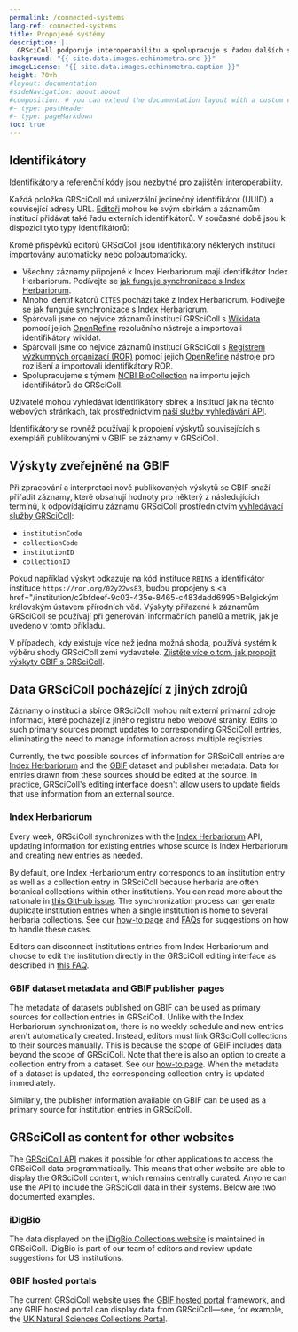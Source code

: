```yaml
---
permalink: /connected-systems
lang-ref: connected-systems
title: Propojené systémy
description: |
  GRSciColl podporuje interoperabilitu a spolupracuje s řadou dalších systémů.
background: "{{ site.data.images.echinometra.src }}"
imageLicense: "{{ site.data.images.echinometra.caption }}"
height: 70vh
#layout: documentation
#sideNavigation: about.about
#composition: # you can extend the documentation layout with a custom composition
#- type: postHeader
#- type: pageMarkdown
toc: true
---
```


## Identifikátory

Identifikátory a referenční kódy jsou nezbytné pro zajištění interoperability.

Každá položka GRSciColl má univerzální jedinečný identifikátor (UUID) a související adresy URL. [Editoři](/how-to#become-editor) mohou ke svým sbírkám a záznamům institucí přidávat také řadu externích identifikátorů. V současné době jsou k dispozici tyto typy identifikátorů:

<ul id="identifierEnums"></ul>

<script>
    // Function to fetch and display data
    function fetchAndDisplayIdentifiers() {
        const url = 'https://api.gbif.org/v1/enumeration/basic/IdentifierType';
        const identifierEnumsList = document.getElementById('identifierEnums');
        fetch(url)
            .then(response => {
                if (!response.ok) {
                    throw new Error(`Network response was not ok: ${response.status}`);
                }
                return response.json();
            })
            .then(data => {
                // Clear any existing list items
                identifierEnumsList.innerHTML = '';
                // Iterate through the array and create list items
                data.forEach(identifier => {
                    const listItem = document.createElement('li');
                    listItem.textContent = identifier;
                    identifierEnumsList.appendChild(listItem);
                });
            })
            .catch(error => {
                console.error('Error fetching data:', error);
            });
    }
    // Call the function to fetch and display data when the page loads
    fetchAndDisplayIdentifiers();
</script>

Kromě příspěvků editorů GRSciColl jsou identifikátory některých institucí importovány automaticky nebo poloautomaticky.
* Všechny záznamy připojené k Index Herbariorum mají identifikátor Index Herbariorum. Podívejte se [jak funguje synchronizace s Index Herbariorum](/o#index-herbariorum).
* Mnoho identifikátorů `CITES` pochází také z Index Herbariorum. Podívejte se [jak funguje synchronizace s Index Herbariorum](/connected-systems#index-herbariorum).
* Spárovali jsme co nejvíce záznamů institucí GRSciColl s [Wikidata](https://www.wikidata.org/) pomocí jejich [OpenRefine](https://openrefine.org) rezolučního nástroje a importovali identifikátory wikidat.
* Spárovali jsme co nejvíce záznamů institucí GRSciColl s [Registrem výzkumných organizací (ROR)](https://ror.org) pomocí jejich [OpenRefine](https://openrefine.org) nástroje pro rozlišení a importovali identifikátory ROR.
* Spolupracujeme s týmem [NCBI BioCollection](https://www.ncbi.nlm.nih.gov/biocollections) na importu jejich identifikátorů do GRSciColl.

Uživatelé mohou vyhledávat identifikátory sbírek a institucí jak na těchto webových stránkách, tak prostřednictvím [naší služby vyhledávání API](https://www.gbif.org/developer/registry#lookup).

Identifikátory se rovněž používají k propojení výskytů souvisejících s exempláři publikovanými v GBIF se záznamy v GRSciColl.

## Výskyty zveřejněné na GBIF

Při zpracování a interpretaci nově publikovaných výskytů se GBIF snaží přiřadit záznamy, které obsahují hodnoty pro některý z následujících termínů, k odpovídajícímu záznamu GRSciColl prostřednictvím [vyhledávací služby GRSciColl](https://www.gbif.org/developer/registry#lookup):
* `institutionCode`
* `collectionCode`
* `institutionID`
* `collectionID`

Pokud například výskyt odkazuje na kód instituce `RBINS` a identifikátor instituce `https://ror.org/02y22ws83`, budou propojeny s <a href="/institution/c2bfdeef-9c03-435e-8465-c483dadd6995>Belgickým královským ústavem přírodních věd</a>. Výskyty přiřazené k záznamům GRSciColl se používají při generování informačních panelů a metrik, jak je uvedeno v tomto příkladu.

V případech, kdy existuje více než jedna možná shoda, používá systém k výběru shody GRSciColl zemi vydavatele. [Zjistěte více o tom, jak propojit výskyty GBIF s GRSciColl](/faq#how-to-link-specimen-related-occurrences-published-on-gbif-to-grscicoll-entries).

## Data GRSciColl pocházející z jiných zdrojů

Záznamy o instituci a sbírce GRSciColl mohou mít externí primární zdroje informací, které pocházejí z jiného registru nebo webové stránky. Edits to such primary sources prompt updates to corresponding GRSciColl entries, eliminating the need to manage information across multiple registries.

Currently, the two possible sources of information for GRSciColl entries are [Index Herbariorum](https://sweetgum.nybg.org/science/ih/) and the [GBIF](https://www.gbif.org) dataset and publisher metadata. Data for entries drawn from these sources should be edited at the source. In practice, GRSciColl's editing interface doesn't allow users to update fields that use information from an external source.

### Index Herbariorum

Every week, GRSciColl synchronizes with the [Index Herbariorum](https://sweetgum.nybg.org/science/ih/) API, updating information for existing entries whose source is Index Herbariorum and creating new entries as needed.

By default, one Index Herbariorum entry corresponds to an institution entry as well as a collection entry in GRSciColl because herbaria are often botanical collections within other institutions. You can read more about the rationale in [this GitHub issue](https://github.com/gbif/registry/issues/167). The synchronization process can generate duplicate institution entries when a single institution is home to several herbaria collections. See our [how-to page](/how-to#how-to-edit-a-grscicoll-collection-or-institution) and [FAQs](/faq/#how-to-handle-duplicates) for suggestions on how to handle these cases.

Editors can disconnect institutions entries from Index Herbariorum and choose to edit the institution directly in the GRSciColl editing interface as described in [this FAQ](/faq#how-to-link-specimen-related-occurrences-published-on-gbif-to-grscicoll-entries).

### GBIF dataset metadata and GBIF publisher pages

The metadata of datasets published on GBIF can be used as primary sources for collection entries in GRSciColl. Unlike with the Index Herbariorum synchronization, there is no weekly schedule and new entries aren't automatically created. Instead, editors must link GRSciColl collections to their sources manually. This is because the scope of GBIF includes data beyond the scope of GRSciColl. Note that there is also an option to create a collection entry from a dataset. See our [how-to page](/how-to#how-to-use-the-grscicoll-editing-interface). When the metadata of a dataset is updated, the corresponding collection entry is updated immediately.

Similarly, the publisher information available on GBIF can be used as a primary source for institution entries in GRSciColl.

## GRSciColl as content for other websites

The [GRSciColl API](/api) makes it possible for other applications to access the GRSciColl data programmatically. This means that other website are able to display the GRSciColl content, which remains centrally curated. Anyone can use the API to include the GRSciColl data in their systems. Below are two documented examples.

### iDigBio

The data displayed on the [iDigBio Collections website](https://www.idigbio.org/portal/collections) is maintained in GRSciColl. iDigBio is part of our team of editors and review update suggestions for US institutions.

### GBIF hosted portals

The current GRSciColl website uses the [GBIF hosted portal](https://www.gbif.org/hosted-portals) framework, and any GBIF hosted portal can display data from GRSciColl—see, for example, the [UK Natural Sciences Collections Portal](https://data.dissco-uk.org). 
